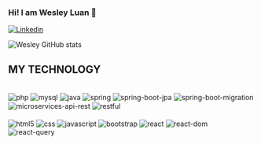 ### Hi! I am Wesley Luan 🫡

[![Linkedin](https://img.shields.io/badge/LinkedIn-0077B5?style=for-the-badge&logo=linkedin&logoColor=white)](https://www.linkedin.com/in/wesley-luan-714a642a1/)

![Wesley GitHub stats](https://github-readme-stats.vercel.app/api?username=wesleyweb30&show_icons=true&theme=merko)




## MY TECHNOLOGY

<div style="display: inline_block"> <br/>
    <img align="center" alt="php" src="https://img.shields.io/badge/PHP-777BB4?style=for-the-badge&logo=php&logoColor=white"/>
    <img align="center" alt="mysql" src="https://img.shields.io/badge/MySQL-00000F?style=for-the-badge&logo=mysql&logoColor=white"/>
    <img align="center" alt="java" src="https://img.shields.io/badge/java-%23ED8B00.svg?style=for-the-badge&logo=openjdk&logoColor=white"/>
    <img align="center" alt="spring" src="https://img.shields.io/badge/spring-%236DB33F.svg?style=for-the-badge&logo=spring&logoColor=white"/>
    <img align="center" alt="spring-boot-jpa" src="https://img.shields.io/badge/spring--boot--jpa-%236DB33F.svg?style=for-the-badge&logo=spring&logoColor=white"/>
    <img align="center" alt="spring-boot-migration" src="https://img.shields.io/badge/spring--boot--migration-%236DB33F.svg?style=for-the-badge&logo=spring&logoColor=white"/>
    <img align="center" alt="microservices-api-rest" src="https://img.shields.io/badge/microservices--api--rest-%236DB33F.svg?style=for-the-badge&logo=spring&logoColor=white"/>
    <img align="center" alt="restful" src="https://img.shields.io/badge/restful-%2320232a.svg?style=for-the-badge&logo=rest&logoColor=white"/>   
</div>

<div style="display: inline_block"> <br/>
    <img align="center" alt="html5" src="https://img.shields.io/badge/HTML5-E34F26?style=for-the-badge&logo=html5&logoColor=white"/>
    <img align="center" alt="css" src="https://img.shields.io/badge/CSS3-1572B6?style=for-the-badge&logo=css3&logoColor=white"/>
    <img align="center" alt="javascript" src="https://img.shields.io/badge/JavaScript-F7DF1E?style=for-the-badge&logo=javascript&logoColor=black"/>
    <img align="center" alt="bootstrap" src="https://img.shields.io/badge/Bootstrap-563D7C?style=for-the-badge&logo=bootstrap&logoColor=white"/>
    <img align="center" alt="react" src="https://img.shields.io/badge/react-%2320232a.svg?style=for-the-badge&logo=react&logoColor=%2361DAFB"/>
    <img align="center" alt="react-dom" src="https://img.shields.io/badge/react--dom-%2320232a.svg?style=for-the-badge&logo=react&logoColor=%2361DAFB"/>
    <img align="center" alt="react-query" src="https://img.shields.io/badge/react--query-FF4154?style=for-the-badge&logo=react-query&logoColor=white"/>

</div>
